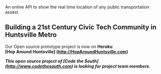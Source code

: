 An online API to show the real time location of any public transportation assest.

<h2>Building a 21st Century Civic Tech Community in Huntsville Metro</h2>

Our Open source prototype project is now on **Heroku**<br>
**[Hop Around Huntsville] (http://HopAroundHuntsville.com)**<p>

<i><b>This open source project of **[Code the South] (http://www.codethesouth.com)** is looking for project team members.</b></i>  

